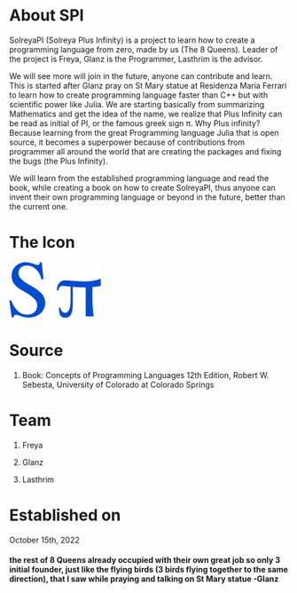 # About SPI
SolreyaPI (Solreya Plus Infinity) is a project to learn how to create a programming language from zero, made by us (The 8 Queens). Leader of the project is Freya, Glanz is the Programmer, Lasthrim is the advisor. 

We will see more will join in the future, anyone can contribute and learn. This is started after Glanz pray on St Mary statue at Residenza Maria Ferrari to learn how to create programming language faster than C++ but with scientific power like Julia. We are starting basically from summarizing Mathematics and get the idea of the name, we realize that Plus Infinity can be read as initial of PI, or the famous greek sign π. Why Plus infinity? Because learning from the great Programming language Julia that is open source, it becomes a superpower because of contributions from programmer all around the world that are creating the packages and fixing the bugs (the Plus Infinity).

We will learn from the established programming language and read the book, while creating a book on how to create SolreyaPI, thus anyone can invent their own programming language or beyond in the future, better than the current one.

# The Icon

![SPI](SPI.png)

# Source

1. Book: Concepts of Programming Languages 12th Edition, Robert W. Sebesta, University of Colorado at Colorado Springs

# Team

1. Freya

2. Glanz

3. Lasthrim

# Established on

October 15th, 2022

#### the rest of 8 Queens already occupied with their own great job so only 3 initial founder, just like the flying birds (3 birds flying together to the same direction), that I saw while praying and talking on St Mary statue -Glanz
